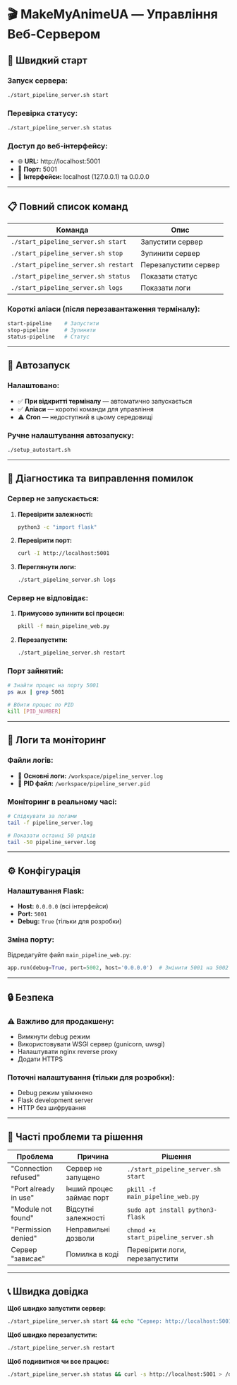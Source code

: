 # 🎬 MakeMyAnimeUA — Управління Веб-Сервером

## 🚀 **Швидкий старт**

### **Запуск сервера:**
```bash
./start_pipeline_server.sh start
```

### **Перевірка статусу:**
```bash
./start_pipeline_server.sh status
```

### **Доступ до веб-інтерфейсу:**
- 🌐 **URL:** http://localhost:5001
- 📱 **Порт:** 5001
- 🔗 **Інтерфейси:** localhost (127.0.0.1) та 0.0.0.0

---

## 📋 **Повний список команд**

| Команда | Опис |
|---------|------|
| `./start_pipeline_server.sh start` | Запустити сервер |
| `./start_pipeline_server.sh stop` | Зупинити сервер |
| `./start_pipeline_server.sh restart` | Перезапустити сервер |
| `./start_pipeline_server.sh status` | Показати статус |
| `./start_pipeline_server.sh logs` | Показати логи |

### **Короткі алiаси (після перезавантаження терміналу):**
```bash
start-pipeline    # Запустити
stop-pipeline     # Зупинити  
status-pipeline   # Статус
```

---

## 🔧 **Автозапуск**

### **Налаштовано:**
- ✅ **При відкритті терміналу** — автоматично запускається
- ✅ **Алiаси** — короткі команди для управління
- ⚠️ **Cron** — недоступний в цьому середовищі

### **Ручне налаштування автозапуску:**
```bash
./setup_autostart.sh
```

---

## 🐛 **Діагностика та виправлення помилок**

### **Сервер не запускається:**

1. **Перевірити залежності:**
   ```bash
   python3 -c "import flask"
   ```

2. **Перевірити порт:**
   ```bash
   curl -I http://localhost:5001
   ```

3. **Переглянути логи:**
   ```bash
   ./start_pipeline_server.sh logs
   ```

### **Сервер не відповідає:**

1. **Примусово зупинити всі процеси:**
   ```bash
   pkill -f main_pipeline_web.py
   ```

2. **Перезапустити:**
   ```bash
   ./start_pipeline_server.sh restart
   ```

### **Порт зайнятий:**
```bash
# Знайти процес на порту 5001
ps aux | grep 5001

# Вбити процес по PID
kill [PID_NUMBER]
```

---

## 📝 **Логи та моніторинг**

### **Файли логів:**
- 📄 **Основні логи:** `/workspace/pipeline_server.log`
- 📄 **PID файл:** `/workspace/pipeline_server.pid`

### **Моніторинг в реальному часі:**
```bash
# Слідкувати за логами
tail -f pipeline_server.log

# Показати останні 50 рядків
tail -50 pipeline_server.log
```

---

## ⚙️ **Конфігурація**

### **Налаштування Flask:**
- **Host:** `0.0.0.0` (всі інтерфейси)
- **Port:** `5001`
- **Debug:** `True` (тільки для розробки)

### **Зміна порту:**
Відредагуйте файл `main_pipeline_web.py`:
```python
app.run(debug=True, port=5002, host='0.0.0.0')  # Змінити 5001 на 5002
```

---

## 🔒 **Безпека**

### **⚠️ Важливо для продакшену:**
- Вимкнути debug режим
- Використовувати WSGI сервер (gunicorn, uwsgi)
- Налаштувати nginx reverse proxy
- Додати HTTPS

### **Поточні налаштування (тільки для розробки):**
- Debug режим увімкнено
- Flask development server
- HTTP без шифрування

---

## 🚨 **Часті проблеми та рішення**

| Проблема | Причина | Рішення |
|----------|---------|---------|
| "Connection refused" | Сервер не запущено | `./start_pipeline_server.sh start` |
| "Port already in use" | Інший процес займає порт | `pkill -f main_pipeline_web.py` |
| "Module not found" | Відсутні залежності | `sudo apt install python3-flask` |
| "Permission denied" | Неправильні дозволи | `chmod +x start_pipeline_server.sh` |
| Сервер "зависає" | Помилка в коді | Перевірити логи, перезапустити |

---

## 📞 **Швидка довідка**

**Щоб швидко запустити сервер:**
```bash
./start_pipeline_server.sh start && echo "Сервер: http://localhost:5001"
```

**Щоб швидко перезапустити:**
```bash
./start_pipeline_server.sh restart
```

**Щоб подивитися чи все працює:**
```bash
./start_pipeline_server.sh status && curl -s http://localhost:5001 > /dev/null && echo "✅ Все працює!"
```